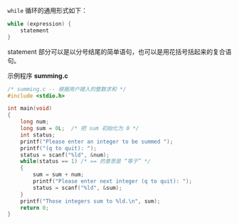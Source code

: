 `while` 循环的通用形式如下：

```c
while (expression) {
    statement
}
```

statement 部分可以是以分号结尾的简单语句，也可以是用花括号括起来的复合语句。

示例程序 **summing.c**

```c
/* summing.c -- 根据用户键入的整数求和 */
#include <stdio.h>

int main(void)
{
    long num;
    long sum = 0L;  /* 把 sum 初始化为 0 */
    int status;
    printf("Please enter an integer to be summed ");
    printf("(q to quit): ");
    status = scanf("%ld", &num);
    while(status == 1) /* == 的意思是 “等于” */
    {
        sum = sum + num;
        printf("Please enter next integer (q to quit): ");
        status = scanf("%ld", &sum);
    }
    printf("Those integers sum to %ld.\n", sum);
    return 0;
}
```

